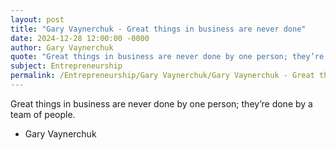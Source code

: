 ```yaml
---
layout: post
title: "Gary Vaynerchuk - Great things in business are never done"
date: 2024-12-28 12:00:00 -0000
author: Gary Vaynerchuk
quote: "Great things in business are never done by one person; they’re done by a team of people."
subject: Entrepreneurship
permalink: /Entrepreneurship/Gary Vaynerchuk/Gary Vaynerchuk - Great things in business are never done
---
```


Great things in business are never done by one person; they’re done by a team of people.

- Gary Vaynerchuk
